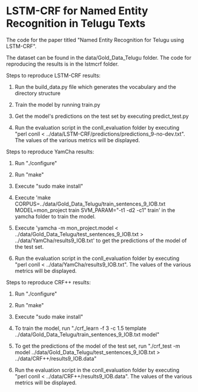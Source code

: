 # LSTM-CRF for Named Entity Recognition in Telugu Texts

The code for the paper titled "Named Entity Recognition for Telugu using LSTM-CRF".

The dataset can be found in the data/Gold_Data_Telugu folder. The code for reproducing the results is in the lstmcrf folder.

Steps to reproduce LSTM-CRF results:

1. Run the build_data.py file which generates the vocabulary and the directory structure

2. Train the model by running train.py

3. Get the model's predictions on the test set by executing predict_test.py

4. Run the evaluation script in the conll_evaluation folder by executing "perl conll < ../data/LSTM-CRF/predictions/predictions_9-no-dev.txt". The values of the various metrics will be displayed.

Steps to reproduce YamCha results:

1. Run "./configure"

2. Run "make"

3. Execute "sudo make install"

4. Execute 'make CORPUS=../data/Gold_Data_Telugu/train_sentences_9_IOB.txt MODEL=mon_project train SVM_PARAM="-t1 -d2 -c1" train' in the yamcha folder to train the model.

5. Execute 'yamcha -m mon_project.model < ../data/Gold_Data_Telugu/test_sentences_9_IOB.txt > ../data/YamCha/results9_IOB.txt' to get the predictions of the model of the test set.

6. Run the evaluation script in the conll_evaluation folder by executing "perl conll < ../data/YamCha/results9_IOB.txt". The values of the various metrics will be displayed.

Steps to reproduce CRF++ results:

1. Run "./configure"

2. Run "make"

3. Execute "sudo make install"

4. To train the model, run "./crf_learn -f 3 -c 1.5 template ../data/Gold_Data_Telugu/train_sentences_9_IOB.txt model"

5. To get the predictions of the model of the test set, run "./crf_test -m model ../data/Gold_Data_Telugu/test_sentences_9_IOB.txt > ../data/CRF++/results9_IOB.data"

6. Run the evaluation script in the conll_evaluation folder by executing "perl conll < ../data/CRF++/results9_IOB.data". The values of the various metrics will be displayed.
